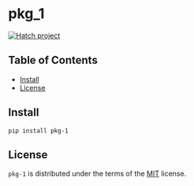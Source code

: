 # pkg_1

[![Hatch project](https://img.shields.io/badge/%F0%9F%A5%9A-Hatch-4051b5.svg)](https://github.com/pypa/hatch)

## Table of Contents

- [Install](#install)
- [License](#license)

## Install

```console
pip install pkg-1
```

## License

`pkg-1` is distributed under the terms of the [MIT](https://spdx.org/licenses/MIT.html) license.
